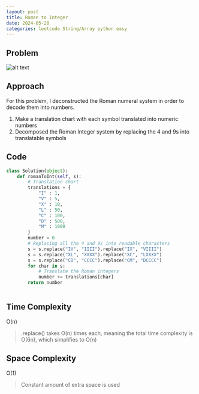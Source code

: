 ```yaml
---
layout: post
title: Roman to Integer
date: 2024-05-20
categories: leetcode String/Array python easy
---
```

## Problem
![alt text](/blog/public/img/RomantoInteger.png)

## Approach
For this problem, I deconstructed the Roman numeral system in order to decode them into numbers.

1. Make a translation chart with each symbol translated into numeric numbers
2. Decomposed the Roman Integer system by replacing the 4 and 9s into translatable symbols

## Code
```python
class Solution(object):
    def romanToInt(self, s):
        # Translation chart
        translations = {
            "I" : 1,
            "V" : 5,
            "X" : 10,
            "L" : 50,
            "C" : 100,
            "D" : 500,
            "M" : 1000
        }
        number = 0
        # Replacing all the 4 and 9s into readable characters
        s = s.replace("IV", "IIII").replace("IX", "VIIII")
        s = s.replace("XL", "XXXX").replace("XC", "LXXXX")
        s = s.replace("CD", "CCCC").replace("CM", "DCCCC")
        for char in s:
            # Translate the Roman integers
            number += translations[char]
        return number
        
```
## Time Complexity
O(n)
> .replace() takes O(n) times each, meaning the total time complexity is O(6n), which simplifies to O(n)

## Space Complexity
O(1)
> Constant amount of extra space is used